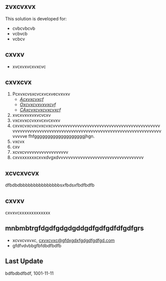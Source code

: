 ## zvxcvxvx
This solution is developed for:
  * cvbcvbcvb
  * vcbvcb
  * vcbcv 

## cxvxv
- xvcxvxvcxvxcvc

## cxvxcvx
1. Pcxvxcvsxcvcxvcxvecvxvxv
     * _[Acxvxcvxcf](www.qq.com)_
     * _[Oxcvxcvxvxvxcvf](www.google.com)_
     * _[CAxcvxcvxcvxcvxcf](www.yahoo.com)_
2. xvcxvxvxvxvcvcxv
3. vxcxvxccvxxvcxvcxvxv
4. cxvxcvxcvxcvxcvxcvvvvvvvvvvvvvvvvvvvvvvvvvvvvvvvvvvvvvvvvvvvvvvvvvvvvvvvvvvvvvvvvvvvvvvvvvvvvvvvvvvvvvvvvvvvvvvvvvvvvvvvvvvvvvve fhfgggggggggggggggggggjhgn.
5. vxcvx
6. cxv
7. xcvxcvvvvvvvvvvvvvvvvvv
8. cxvxxxxxxxcxvxdvgxdvvvvvvvvvvvvvvvvvvvvvvvvvvvvvvvvvvv

## xcvcxvcvx
 dfbdbdbbbbbbbbbbbbbbbsxfbdsxfbdfbdfb

## cxvxv
cxvxvcxxxxxxxxxxxxx
 
## mnbmbtrgfdgdfgdgdgddgdfgdfgdfdfgdfgrs
- xcvxcvxvxc, cxvxcvxc@gfdxgdxfgdgdfgdfgd.com
- gfdfvdvbbgfbfdbdfbdfb

## Last Update
bdfbdbdfbdf, 1001-11-11

